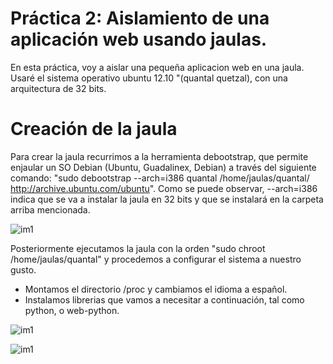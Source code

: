 Práctica 2: Aislamiento de una aplicación web usando jaulas.
===========================

En esta práctica, voy a aislar una pequeña aplicacion web en una jaula. Usaré el sistema operativo
ubuntu 12.10 "(quantal quetzal), con una arquitectura de 32 bits.

Creación de la jaula
========================

Para crear la jaula recurrimos a la herramienta debootstrap, que permite enjaular un SO Debian (Ubuntu, Guadalinex, Debian) a 
través del siguiente comando:  "sudo debootstrap --arch=i386 quantal /home/jaulas/quantal/ http://archive.ubuntu.com/ubuntu". 
Como se puede observar, --arch=i386 indica que se va a instalar la jaula en 32 bits y que se instalará en la carpeta 
arriba mencionada.

![im1](https://dl.dropbox.com/s/zogv6ainvzro6nw/p1.png)

Posteriormente ejecutamos la jaula con la orden "sudo chroot /home/jaulas/quantal" y procedemos a configurar el sistema
a nuestro gusto. 

  - Montamos el directorio /proc y cambiamos el idioma a español.
  - Instalamos librerias que vamos a necesitar a continuación, tal como python, o web-python.


![im1](https://dl.dropbox.com/s/4ytqaqvwzl5r2rl/p2.png)

![im1](https://dl.dropbox.com/s/2wm0ohepa2o9odn/p3.png)





